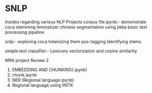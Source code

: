 # SNLP
Insides regarding various NLP Projects
corpus file.ipynb:-
demonstrate coca
stemming
lemmatizer
chinese segmentation using jieba
basic text processing pipeline

snlp:-
exploring coca
tokenizing them
pos-tagging
Identifying stems

simple text classifier:-
Lexicons
vectorization and cosine similarity
  
  
  MINI project Review 2
  
  1) EMBEDDING AND CHUNKING(.ipynb)
  2) chunk.ipynb
  3) NER (Regional language.ipynb)
  4) Regional language using INlTK
